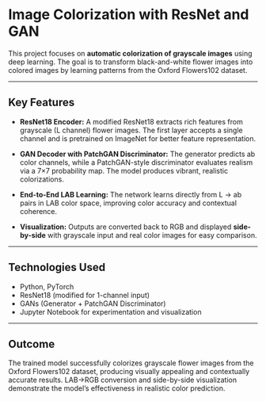 # Image Colorization with ResNet and GAN

This project focuses on **automatic colorization of grayscale images** using deep learning. The goal is to transform black-and-white flower images into  colored images by learning patterns from the Oxford Flowers102 dataset.

---

## Key Features

* **ResNet18 Encoder:** A modified ResNet18 extracts rich features from grayscale (L channel) flower images. The first layer accepts a single channel and is pretrained on ImageNet for better feature representation.

* **GAN Decoder with PatchGAN Discriminator:** The generator predicts ab color channels, while a PatchGAN-style discriminator evaluates realism via a 7×7 probability map. The model produces vibrant, realistic colorizations.

* **End-to-End LAB Learning:** The network learns directly from L → ab pairs in LAB color space, improving color accuracy and contextual coherence.

* **Visualization:** Outputs are converted back to RGB and displayed **side-by-side** with grayscale input and real color images for easy comparison.

---

## Technologies Used

* Python, PyTorch
* ResNet18 (modified for 1-channel input)
* GANs (Generator + PatchGAN Discriminator)
* Jupyter Notebook for experimentation and visualization

---

## Outcome

The trained model successfully colorizes grayscale flower images from the Oxford Flowers102 dataset, producing visually appealing and contextually accurate results. LAB→RGB conversion and side-by-side visualization demonstrate the model’s effectiveness in realistic color prediction.
